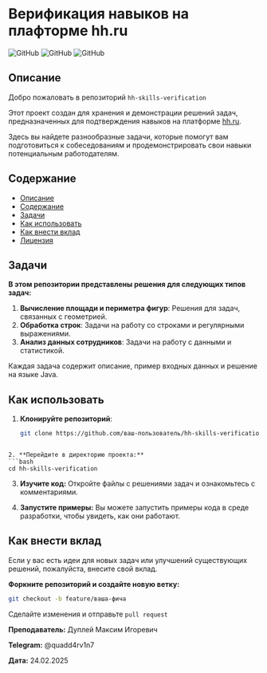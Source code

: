 # Верификация навыков на плафторме hh.ru

![GitHub](https://img.shields.io/badge/platform-hh.ru-blue)
![GitHub](https://img.shields.io/badge/language-Java-orange)
![GitHub](https://img.shields.io/badge/license-MIT-green)

## Описание

Добро пожаловать в репозиторий `hh-skills-verification`

Этот проект создан для хранения и демонстрации решений задач, предназначенных для подтверждения навыков на платформе [hh.ru](https://hh.ru).

Здесь вы найдете разнообразные задачи, которые помогут вам подготовиться к собеседованиям и продемонстрировать свои навыки потенциальным работодателям.

## Содержание

- [Описание](#описание)
- [Содержание](#содержание)
- [Задачи](#задачи)
- [Как использовать](#как-использовать)
- [Как внести вклад](#как-внести-вклад)
- [Лицензия](#лицензия)

## Задачи

**В этом репозитории представлены решения для следующих типов задач:**

1. **Вычисление площади и периметра фигур**: Решения для задач, связанных с геометрией.
2. **Обработка строк**: Задачи на работу со строками и регулярными выражениями.
3. **Анализ данных сотрудников**: Задачи на работу с данными и статистикой.

Каждая задача содержит описание, пример входных данных и решение на языке Java.

## Как использовать

1. **Клонируйте репозиторий**:
   ```bash
   git clone https://github.com/ваш-пользователь/hh-skills-verification.git
  ```

2. **Перейдите в директорию проекта:**
  ```bash
  cd hh-skills-verification
  ```

3. **Изучите код:** Откройте файлы с решениями задач и ознакомьтесь с комментариями.

4. **Запустите примеры:** Вы можете запустить примеры кода в среде разработки, чтобы увидеть, как они работают.

## Как внести вклад

Если у вас есть идеи для новых задач или улучшений существующих решений, пожалуйста, внесите свой вклад.

**Форкните репозиторий и создайте новую ветку:**
  ```bash
  git checkout -b feature/ваша-фича
  ```

Сделайте изменения и отправьте `pull request`



**Преподаватель:** Дуплей Максим Игоревич 

**Telegram:** @quadd4rv1n7 

**Дата:** 24.02.2025 
